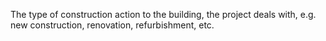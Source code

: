 ﻿The type of construction action to the building, the project deals with, e.g. new construction, renovation, refurbishment, etc.
